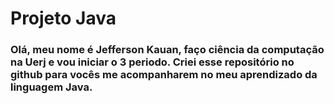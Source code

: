 # Projeto Java

### Olá, meu nome é Jefferson Kauan, faço ciência da computação na Uerj e vou iniciar o 3 periodo. Criei esse repositório no github para vocês me acompanharem no meu aprendizado da linguagem Java.



